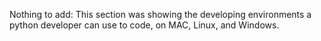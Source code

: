 Nothing to add: This section was showing the developing environments a python developer can use to code, on MAC, Linux, and Windows.
